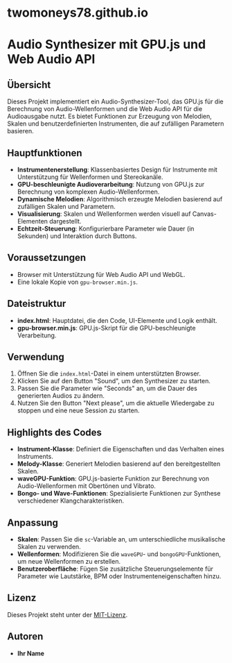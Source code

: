 # twomoneys78.github.io
# Audio Synthesizer mit GPU.js und Web Audio API

## Übersicht
Dieses Projekt implementiert ein Audio-Synthesizer-Tool, das GPU.js für die Berechnung von Audio-Wellenformen und die Web Audio API für die Audioausgabe nutzt. Es bietet Funktionen zur Erzeugung von Melodien, Skalen und benutzerdefinierten Instrumenten, die auf zufälligen Parametern basieren.

## Hauptfunktionen
- **Instrumentenerstellung**: Klassenbasiertes Design für Instrumente mit Unterstützung für Wellenformen und Stereokanäle.
- **GPU-beschleunigte Audioverarbeitung**: Nutzung von GPU.js zur Berechnung von komplexen Audio-Wellenformen.
- **Dynamische Melodien**: Algorithmisch erzeugte Melodien basierend auf zufälligen Skalen und Parametern.
- **Visualisierung**: Skalen und Wellenformen werden visuell auf Canvas-Elementen dargestellt.
- **Echtzeit-Steuerung**: Konfigurierbare Parameter wie Dauer (in Sekunden) und Interaktion durch Buttons.

## Voraussetzungen
- Browser mit Unterstützung für Web Audio API und WebGL.
- Eine lokale Kopie von `gpu-browser.min.js`.

## Dateistruktur
- **index.html**: Hauptdatei, die den Code, UI-Elemente und Logik enthält.
- **gpu-browser.min.js**: GPU.js-Skript für die GPU-beschleunigte Verarbeitung.

## Verwendung
1. Öffnen Sie die `index.html`-Datei in einem unterstützten Browser.
2. Klicken Sie auf den Button "Sound", um den Synthesizer zu starten.
3. Passen Sie die Parameter wie "Seconds" an, um die Dauer des generierten Audios zu ändern.
4. Nutzen Sie den Button "Next please", um die aktuelle Wiedergabe zu stoppen und eine neue Session zu starten.

## Highlights des Codes
- **Instrument-Klasse**: Definiert die Eigenschaften und das Verhalten eines Instruments.
- **Melody-Klasse**: Generiert Melodien basierend auf den bereitgestellten Skalen.
- **waveGPU-Funktion**: GPU.js-basierte Funktion zur Berechnung von Audio-Wellenformen mit Obertönen und Vibrato.
- **Bongo- und Wave-Funktionen**: Spezialisierte Funktionen zur Synthese verschiedener Klangcharakteristiken.

## Anpassung
- **Skalen**: Passen Sie die `sc`-Variable an, um unterschiedliche musikalische Skalen zu verwenden.
- **Wellenformen**: Modifizieren Sie die `waveGPU`- und `bongoGPU`-Funktionen, um neue Wellenformen zu erstellen.
- **Benutzeroberfläche**: Fügen Sie zusätzliche Steuerungselemente für Parameter wie Lautstärke, BPM oder Instrumenteneigenschaften hinzu.

## Lizenz
Dieses Projekt steht unter der [MIT-Lizenz](LICENSE).

## Autoren
- **Ihr Name**
